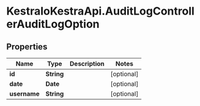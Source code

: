 # KestraIoKestraApi.AuditLogControllerAuditLogOption

## Properties

Name | Type | Description | Notes
------------ | ------------- | ------------- | -------------
**id** | **String** |  | [optional] 
**date** | **Date** |  | [optional] 
**username** | **String** |  | [optional] 


